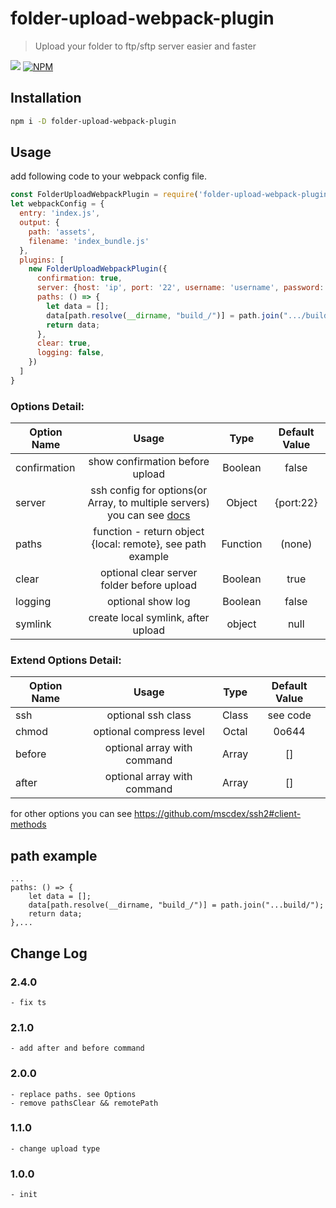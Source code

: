 # folder-upload-webpack-plugin
> Upload your folder to ftp/sftp server easier and faster

![](https://img.shields.io/npm/v/folder-upload-webpack-plugin.svg)
[![NPM](https://nodei.co/npm/folder-upload-webpack-plugin.png)](https://nodei.co/npm/folder-upload-webpack-plugin/)

## Installation
```bash
npm i -D folder-upload-webpack-plugin
```

## Usage
add following code to your webpack config file.
```javascript
const FolderUploadWebpackPlugin = require('folder-upload-webpack-plugin');
let webpackConfig = {
  entry: 'index.js',
  output: {
    path: 'assets',
    filename: 'index_bundle.js'
  },
  plugins: [
    new FolderUploadWebpackPlugin({
      confirmation: true,
      server: {host: 'ip', port: '22', username: 'username', password: 'password'},
      paths: () => {
        let data = [];
        data[path.resolve(__dirname, "build_/")] = path.join(".../build/");
        return data;
      },
      clear: true,
      logging: false,
    })
  ]
}

```
### Options Detail:

Option Name|Usage|Type|Default Value
---|:--:|:--:|:-:
confirmation|show confirmation before upload|Boolean|false
server|ssh config for options(or Array, to multiple servers) you can see [docs](https://github.com/mscdex/ssh2#client-methods)|Object|{port:22}
paths|function - return object {local: remote}, see path example|Function|(none)
clear|optional clear server folder before upload|Boolean|true
logging|optional show log|Boolean|false
symlink|create local symlink, after upload|object|null

### Extend Options Detail:

Option Name|Usage|Type|Default Value
---|:--:|:--:|:-:
ssh|optional ssh class|Class|see code
chmod|optional compress level|Octal|0o644
before|optional array with command|Array|[]
after|optional array with command|Array|[]

for other options you can see  https://github.com/mscdex/ssh2#client-methods

## path example

```
... 
paths: () => {
    let data = [];
    data[path.resolve(__dirname, "build_/")] = path.join("...build/");
    return data;
},...
```

## Change Log

### 2.4.0
```
- fix ts
```

### 2.1.0
```
- add after and before command
```

### 2.0.0
```
- replace paths. see Options
- remove pathsClear && remotePath
```

### 1.1.0
```
- change upload type
```

### 1.0.0
```
- init
```
